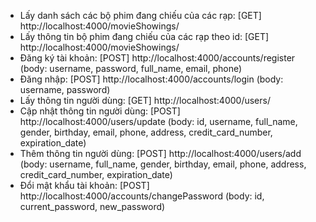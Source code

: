 * Lấy danh sách các bộ phim đang chiếu của các rạp: [GET] http://localhost:4000/movieShowings/
* Lấy thông tin bộ phim đang chiếu của các rạp theo id: [GET] http://localhost:4000/movieShowings/<id>
* Đăng ký tài khoản: [POST] http://localhost:4000/accounts/register (body: username, password, full_name, email, phone)
* Đăng nhập: [POST] http://localhost:4000/accounts/login (body: username, password)
* Lấy thông tin người dùng: [GET] http://localhost:4000/users/<id>
* Cập nhật thông tin người dùng: [POST] http://localhost:4000/users/update (body: id, username, full_name, gender, birthday, email, phone, address, credit_card_number, expiration_date)
* Thêm thông tin người dùng: [POST] http://localhost:4000/users/add (body: username, full_name, gender, birthday, email, phone, address, credit_card_number, expiration_date)
* Đổi mật khẩu tài khoản: [POST] http://localhost:4000/accounts/changePassword (body: id, current_password, new_password)
